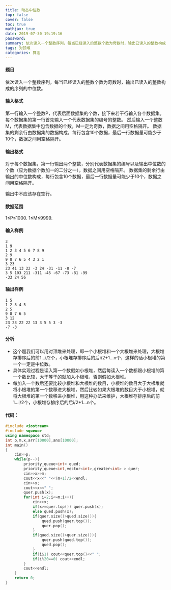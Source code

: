 ```yaml
---
title: 动态中位数
top: false
cover: false
toc: true
mathjax: true
date: 2019-07-30 19:19:16
password:
summary: 依次读入一个整数序列，每当已经读入的整数个数为奇数时，输出已读入的整数构成的序列的中位数。
tags: 对顶堆
categories: 算法
---
```


#### 题目
依次读入一个整数序列，每当已经读入的整数个数为奇数时，输出已读入的整数构成的序列的中位数。
#### 输入格式
第一行输入一个整数P，代表后面数据集的个数，接下来若干行输入各个数据集。
每个数据集的第一行首先输入一个代表数据集的编号的整数。
然后输入一个整数M，代表数据集中包含数据的个数，M一定为奇数，数据之间用空格隔开。
数据集的剩余行由数据集的数据构成，每行包含10个数据，最后一行数据量可能少于10个，数据之间用空格隔开。
#### 输出格式
对于每个数据集，第一行输出两个整数，分别代表数据集的编号以及输出中位数的个数（应为数据个数加一的二分之一），数据之间用空格隔开。
数据集的剩余行由输出的中位数构成，每行包含10个数据，最后一行数据量可能少于10个，数据之间用空格隔开。

输出中不应该存在空行。
#### 数据范围
1≤P≤1000.
1≤M≤9999.
#### 输入样例 

    3 
    1 9 
    1 2 3 4 5 6 7 8 9 
    2 9 
    9 8 7 6 5 4 3 2 1 
    3 23 
    23 41 13 22 -3 24 -31 -11 -8 -7 
    3 5 103 211 -311 -45 -67 -73 -81 -99 
    -33 24 56
#### 输出样例

    1 5
    1 2 3 4 5
    2 5
    9 8 7 6 5
    3 12
    23 23 22 22 13 3 5 5 3 -3 
    -7 -3
#### 分析

 - 这个题我们可以用对顶堆来处理，即一个小根堆和一个大根堆来处理，大根堆存排序后的前1...i/2个，小根堆存排序后的后i/2+1...n个，这样的话小根堆的第一个一定是中位数。
 - 具体实现过程是读入第一个数假如小根堆，然后每读入一个数都跟小根堆的第一个数比较，大于等于的就加入小根堆，否则假如大根堆。
 - 每加入一个数后还要比较小根堆和大根堆的数目，小根堆的数目大于大根堆就将小根堆的第一个数移进大根堆，然后比较如果大根堆的数目大于小根堆，就将大根堆的第一个数移进小根堆，用这种办法来维护，大根堆存排序后的前1...i/2个，小根堆存排序后的后i/2+1...n个。
#### 代码：

```cpp 
#include <iostream>
#include <queue>
using namespace std;
int p,m,x,arr[10000],ans[10000];
int main()
{
	cin>>p;
	while(p--){	
		priority_queue<int> qued;
		priority_queue<int,vector<int>,greater<int> > quer;
		cin>>x>>m;
		cout<<x<<" "<<(m+1)/2<<endl;
		cin>>x;
		cout<<x<<" ";
		quer.push(x);
		for(int i=2;i<=m;i++){
			cin>>x;
			if(x>=quer.top()) quer.push(x);
			else qued.push(x);
			if(quer.size()>qued.size()){
				qued.push(quer.top());
				quer.pop();
			}
			if(qued.size()>quer.size()){
				quer.push(qued.top());
				qued.pop();
			}
			if(i&1) cout<<quer.top()<<" ";
			if(i%20==0) cout<<endl;
		}
		cout<<endl;
	}
	return 0;
} 
```
